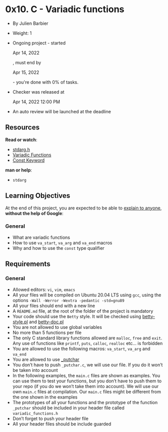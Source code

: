 0x10. C - Variadic functions
============================

*   By Julien Barbier
*   Weight: 1
*   Ongoing project - started
    
    Apr 14, 2022
    
    , must end by
    
    Apr 15, 2022
    
    \- you're done with 0% of tasks.
*   Checker was released at
    
    Apr 14, 2022 12:00 PM
    
*   An auto review will be launched at the deadline

Resources
---------

**Read or watch**:

*   [stdarg.h](/rltoken/wLRJdO8pA2-Vb-rF2Y71sA "stdarg.h")
*   [Variadic Functions](/rltoken/3gW8GycmyjarbJR76FkrzA "Variadic Functions")
*   [Const Keyword](/rltoken/_RRPCY32VODyN_r2HIEnBQ "Const Keyword")

**man or help**:

*   `stdarg`

Learning Objectives
-------------------

At the end of this project, you are expected to be able to [explain to anyone](/rltoken/ibS4gLVrbsqSDUdPhq_4Vg "explain to anyone"), **without the help of Google**:

### General

*   What are variadic functions
*   How to use `va_start`, `va_arg` and `va_end` macros
*   Why and how to use the `const` type qualifier

Requirements
------------

### General

*   Allowed editors: `vi`, `vim`, `emacs`
*   All your files will be compiled on Ubuntu 20.04 LTS using `gcc`, using the options `-Wall -Werror -Wextra -pedantic -std=gnu89`
*   All your files should end with a new line
*   A `README.md` file, at the root of the folder of the project is mandatory
*   Your code should use the `Betty` style. It will be checked using [betty-style.pl](https://github.com/holbertonschool/Betty/blob/master/betty-style.pl "betty-style.pl") and [betty-doc.pl](https://github.com/holbertonschool/Betty/blob/master/betty-doc.pl "betty-doc.pl")
*   You are not allowed to use global variables
*   No more than 5 functions per file
*   The only C standard library functions allowed are `malloc`, `free` and `exit`. Any use of functions like `printf`, `puts`, `calloc`, `realloc` etc… is forbidden
*   You are allowed to use the following macros: `va_start`, `va_arg` and `va_end`
*   You are allowed to use [_putchar](https://github.com/holbertonschool/_putchar.c/blob/master/_putchar.c "_putchar")
*   You don’t have to push `_putchar.c`, we will use our file. If you do it won’t be taken into account
*   In the following examples, the `main.c` files are shown as examples. You can use them to test your functions, but you don’t have to push them to your repo (if you do we won’t take them into account). We will use our own `main.c` files at compilation. Our `main.c` files might be different from the one shown in the examples
*   The prototypes of all your functions and the prototype of the function `_putchar` should be included in your header file called `variadic_functions.h`
*   Don’t forget to push your header file
*   All your header files should be include guarded